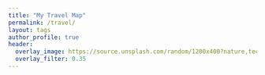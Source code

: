 ```yaml
---
title: "My Travel Map"
permalink: /travel/
layout: tags
author_profile: true
header:
  overlay_image: https://source.unsplash.com/random/1200x400?nature,technology,city
  overlay_filter: 0.35
---
```

